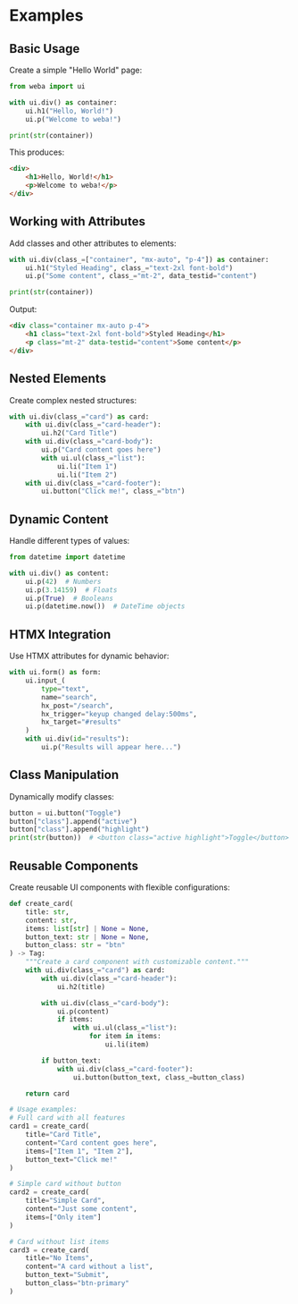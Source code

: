 # Examples

## Basic Usage

Create a simple "Hello World" page:

```python
from weba import ui

with ui.div() as container:
    ui.h1("Hello, World!")
    ui.p("Welcome to weba!")

print(str(container))
```

This produces:

```html
<div>
    <h1>Hello, World!</h1>
    <p>Welcome to weba!</p>
</div>
```

## Working with Attributes

Add classes and other attributes to elements:

```python
with ui.div(class_=["container", "mx-auto", "p-4"]) as container:
    ui.h1("Styled Heading", class_="text-2xl font-bold")
    ui.p("Some content", class_="mt-2", data_testid="content")

print(str(container))
```

Output:

```html
<div class="container mx-auto p-4">
    <h1 class="text-2xl font-bold">Styled Heading</h1>
    <p class="mt-2" data-testid="content">Some content</p>
</div>
```

## Nested Elements

Create complex nested structures:

```python
with ui.div(class_="card") as card:
    with ui.div(class_="card-header"):
        ui.h2("Card Title")
    with ui.div(class_="card-body"):
        ui.p("Card content goes here")
        with ui.ul(class_="list"):
            ui.li("Item 1")
            ui.li("Item 2")
    with ui.div(class_="card-footer"):
        ui.button("Click me!", class_="btn")
```

## Dynamic Content

Handle different types of values:

```python
from datetime import datetime

with ui.div() as content:
    ui.p(42)  # Numbers
    ui.p(3.14159)  # Floats
    ui.p(True)  # Booleans
    ui.p(datetime.now())  # DateTime objects
```

## HTMX Integration

Use HTMX attributes for dynamic behavior:

```python
with ui.form() as form:
    ui.input_(
        type="text",
        name="search",
        hx_post="/search",
        hx_trigger="keyup changed delay:500ms",
        hx_target="#results"
    )
    with ui.div(id="results"):
        ui.p("Results will appear here...")
```

## Class Manipulation

Dynamically modify classes:

```python
button = ui.button("Toggle")
button["class"].append("active")
button["class"].append("highlight")
print(str(button))  # <button class="active highlight">Toggle</button>
```

## Reusable Components

Create reusable UI components with flexible configurations:

```python
def create_card(
    title: str,
    content: str,
    items: list[str] | None = None,
    button_text: str | None = None,
    button_class: str = "btn"
) -> Tag:
    """Create a card component with customizable content."""
    with ui.div(class_="card") as card:
        with ui.div(class_="card-header"):
            ui.h2(title)

        with ui.div(class_="card-body"):
            ui.p(content)
            if items:
                with ui.ul(class_="list"):
                    for item in items:
                        ui.li(item)

        if button_text:
            with ui.div(class_="card-footer"):
                ui.button(button_text, class_=button_class)

    return card

# Usage examples:
# Full card with all features
card1 = create_card(
    title="Card Title",
    content="Card content goes here",
    items=["Item 1", "Item 2"],
    button_text="Click me!"
)

# Simple card without button
card2 = create_card(
    title="Simple Card",
    content="Just some content",
    items=["Only item"]
)

# Card without list items
card3 = create_card(
    title="No Items",
    content="A card without a list",
    button_text="Submit",
    button_class="btn-primary"
)
```
